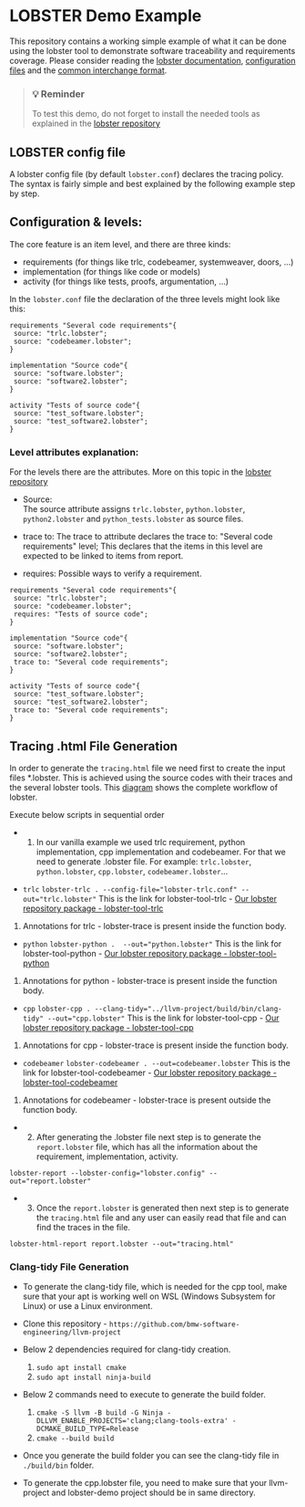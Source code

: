 # LOBSTER Demo Example

This repository contains a working simple example of what it can be done using the lobster tool to demonstrate software traceability
and requirements coverage. Please consider reading the [lobster documentation](https://github.com/bmw-software-engineering/lobster/blob/documentation/improve_documentation/README.md), [configuration files](https://github.com/bmw-software-engineering/lobster/blob/documentation/improve_documentation/documentation/config_files.md) and the [common interchange format](https://github.com/bmw-software-engineering/lobster/blob/documentation/improve_documentation/documentation/schemas.md).

> ### 💡 Reminder
> To test this demo, do not forget to install the needed tools as explained in the [lobster repository](https://github.com/bmw-software-engineering/lobster/blob/documentation/improve_documentation/README.md#installing)

## LOBSTER config file

A lobster config file (by default `lobster.conf`) declares the tracing policy. The syntax is fairly simple and best explained by the following example step by step.

## Configuration & levels:

The core feature is an item level, and there are three kinds:

* requirements (for things like trlc, codebeamer, systemweaver, doors, ...)
* implementation (for things like code or models)
* activity (for things like tests, proofs, argumentation, ...)

In the `lobster.conf` file the declaration of the three levels might look like this:

```
requirements "Several code requirements"{
 source: "trlc.lobster";
 source: "codebeamer.lobster";
}

implementation "Source code"{
 source: "software.lobster";
 source: "software2.lobster";
}

activity "Tests of source code"{
 source: "test_software.lobster";
 source: "test_software2.lobster";
}
```

### Level attributes explanation:

For the levels there are the attributes. More on this topic in the [lobster repository](https://github.com/bmw-software-engineering/lobster/blob/documentation/improve_documentation/documentation/config_files.md)

* Source:  
The source attribute assigns `trlc.lobster`, `python.lobster`, `python2.lobster` and `python_tests.lobster` as source files.

* trace to:
The trace to attribute declares the trace to: "Several code requirements" level; This declares that the items in this level are expected to be linked to items from report.

* requires:
Possible ways to verify a requirement.

```
requirements "Several code requirements"{
 source: "trlc.lobster";
 source: "codebeamer.lobster";
 requires: "Tests of source code";
}

implementation "Source code"{
 source: "software.lobster";
 source: "software2.lobster";
 trace to: "Several code requirements";
}

activity "Tests of source code"{
 source: "test_software.lobster";
 source: "test_software2.lobster";
 trace to: "Several code requirements";
}
```
##  Tracing .html File Generation

In order to generate the `tracing.html` file we need first to create the input files *.lobster. This is achieved using the source codes with their traces and the several lobster tools. This [diagram](https://github.com/bmw-software-engineering/lobster/blob/documentation/improve_documentation/README.md#workflow-of-lobster) shows the complete workflow of lobster.

Execute below scripts in sequential order

* 1. In our vanilla example we used trlc requirement, python implementation, cpp implementation and codebeamer. For that we need to generate .lobster file. 
For example: `trlc.lobster`, `python.lobster`, `cpp.lobster`, `codebeamer.lobster`...

* `trlc`
```lobster-trlc . --config-file="lobster-trlc.conf" --out="trlc.lobster"```
This is the link for lobster-tool-trlc -
[Our lobster repository package - lobster-tool-trlc](https://github.com/bmw-software-engineering/lobster/tree/main/packages/lobster-tool-trlc#readme)
1. Annotations for trlc - lobster-trace is present inside the function body. 

* `python`
```lobster-python .  --out="python.lobster"```
This is the link for lobster-tool-python -
[Our lobster repository package - lobster-tool-python](https://github.com/bmw-software-engineering/lobster/tree/main/packages/lobster-tool-python#readme)
1. Annotations for python - lobster-trace is present inside the function body.

* `cpp`
```lobster-cpp . --clang-tidy="../llvm-project/build/bin/clang-tidy" --out="cpp.lobster"```
This is the link for lobster-tool-cpp -
[Our lobster repository package - lobster-tool-cpp](https://github.com/bmw-software-engineering/lobster/tree/main/packages/lobster-tool-cpp#readme)
1. Annotations for cpp - lobster-trace is present inside the function body.

* `codebeamer`
```lobster-codebeamer . --out=codebeamer.lobster```
This is the link for lobster-tool-codebeamer -
[Our lobster repository package - lobster-tool-codebeamer](https://github.com/bmw-software-engineering/lobster/tree/main/packages/lobster-tool-codebeamer#readme)
1. Annotations for codebeamer - lobster-trace is present outside the function body.

* 2. After generating the .lobster file next step is to generate the `report.lobster` file, which has all the information about the requirement, implementation, activity.

```lobster-report --lobster-config="lobster.config" --out="report.lobster"```

* 3. Once the `report.lobster` is generated then next step is to generate the `tracing.html` file and any user can easily read that file and can find the traces in the file.

```lobster-html-report report.lobster --out="tracing.html"```

###  Clang-tidy File Generation

* To generate the clang-tidy file, which is needed for the cpp tool, make sure that your apt is working well on WSL (Windows Subsystem for Linux) or use a Linux environment.

* Clone this repository - `https://github.com/bmw-software-engineering/llvm-project`

* Below 2 dependencies required for clang-tidy creation.
  1. `sudo apt install cmake`
  2. `sudo apt install ninja-build`

* Below 2 commands need to execute to generate the build folder.
  1. `cmake -S llvm -B build -G Ninja -DLLVM_ENABLE_PROJECTS='clang;clang-tools-extra' -DCMAKE_BUILD_TYPE=Release`
  2. `cmake --build build`

* Once you generate the build folder you can see the clang-tidy file in `./build/bin` folder.

* To generate the cpp.lobster file, you need to make sure that your llvm-project and lobster-demo project should be in same directory.
